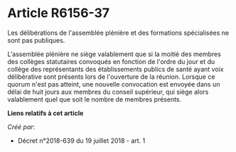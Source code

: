 # Article R6156-37

Les délibérations de l'assemblée plénière et des formations spécialisées ne sont pas publiques.

L'assemblée plénière ne siège valablement que si la moitié des membres des collèges statutaires convoqués en fonction de
l'ordre du jour et du collège des représentants des établissements publics de santé ayant voix délibérative sont présents
lors de l'ouverture de la réunion. Lorsque ce quorum n'est pas atteint, une nouvelle convocation est envoyée dans un délai de
huit jours aux membres du conseil supérieur, qui siège alors valablement quel que soit le nombre de membres présents.

**Liens relatifs à cet article**

_Créé par_:

  - Décret n°2018-639 du 19 juillet 2018 - art. 1

